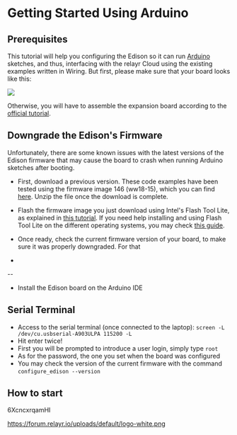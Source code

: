 # Getting Started Using Arduino

## Prerequisites

This tutorial will help you configuring the Edison so it can run [Arduino](https://www.arduino.cc/en/Guide/Introduction) sketches, and thus, interfacing with the relayr Cloud using the existing examples written in Wiring. But first, please make sure that your board looks like this:

![](https://software.intel.com/sites/default/files/did_feeds_images/ede08869-dd67-4ac5-a530-3078328837d4/ede08869-dd67-4ac5-a530-3078328837d4-imageId=850cc2a6-6c4d-4181-bd77-098bb6ec97f8.jpg)

Otherwise, you will have to assemble the expansion board according to the [official tutorial](https://software.intel.com/en-us/node/628232).

## Downgrade the Edison's Firmware

Unfortunately, there are some known issues with the latest versions of the Edison firmware that may cause the board to crash when running Arduino sketches after booting.

* First, download a previous version. These code examples have been tested using the firmware image 146 (ww18-15), which you can find [here](https://downloadmirror.intel.com/24910/eng/edison-image-ww18-15.zip). Unzip the file once the download is complete.

* Flash the firmware image you just download using Intel's Flash Tool Lite, as explained in [this tutorial](https://software.intel.com/en-us/flashing-firmware-with-flash-tool-lite). If you need help installing and using Flash Tool Lite on the different operating systems, you may check [this guide](https://software.intel.com/en-us/using-flash-tool-lite).

* Once ready, check the current firmware version of your board, to make sure it was properly downgraded. For that 

* 



--

* Install the Edison board on the Arduino IDE


## Serial Terminal

* Access to the serial terminal (once connected to the laptop): `screen -L /dev/cu.usbserial-A903ULPA 115200 -L`
* Hit enter twice!
* First you will be prompted to introduce a user login, simply type `root`
* As for the password, the one you set when the board was configured
* You may check the version of the current firmware with the command `configure_edison --version`


## How to start 

6XcncxrqamHI

https://forum.relayr.io/uploads/default/logo-white.png


